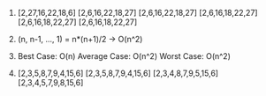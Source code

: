 1. [2,27,16,22,18,6]
   [2,6,16,22,18,27]
   [2,6,16,22,18,27]
   [2,6,16,18,22,27]
   [2,6,16,18,22,27]
   [2,6,16,18,22,27]

2. (n, n-1, ..., 1) = n*(n+1)/2 -> O(n^2)

3. Best Case: O(n)
   Average Case: O(n^2)
   Worst Case: O(n^2)
   
4. [2,3,5,8,7,9,4,15,6]
   [2,3,5,8,7,9,4,15,6]
   [2,3,4,8,7,9,5,15,6]
   [2,3,4,5,7,9,8,15,6]
